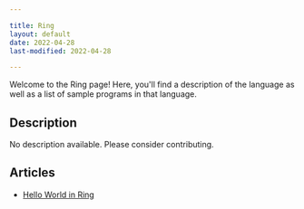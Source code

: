 ```yaml
---

title: Ring
layout: default
date: 2022-04-28
last-modified: 2022-04-28

---
```


Welcome to the Ring page! Here, you'll find a description of the language as well as a list of sample programs in that language.

## Description

No description available. Please consider contributing.

## Articles

- [Hello World in Ring](https://sampleprograms.io/projects/hello-world/ring)